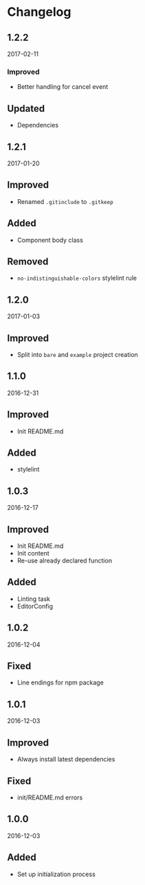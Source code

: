 # Changelog



## 1.2.2
2017-02-11

### Improved
- Better handling for cancel event

## Updated
- Dependencies



## 1.2.1
2017-01-20

## Improved
- Renamed `.gitinclude` to `.gitkeep`

## Added
- Component body class

## Removed
- `no-indistinguishable-colors` stylelint rule



## 1.2.0
2017-01-03

## Improved
- Split into `bare` and `example` project creation



## 1.1.0
2016-12-31

## Improved
- Init README.md

## Added
- stylelint



## 1.0.3
2016-12-17

## Improved
- Init README.md
- Init content
- Re-use already declared function

## Added
- Linting task
- EditorConfig



## 1.0.2
2016-12-04

## Fixed
- Line endings for npm package



## 1.0.1
2016-12-03

## Improved
- Always install latest dependencies

## Fixed
- init/README.md errors



## 1.0.0
2016-12-03

## Added
- Set up initialization process
